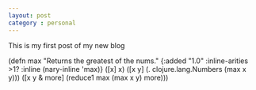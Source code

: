 ```yaml
---
layout: post
category : personal
---
```

This is my first post of my new blog


(defn max
  "Returns the greatest of the nums."
  {:added "1.0"
   :inline-arities >1?
   :inline (nary-inline 'max)}
  ([x] x)
  ([x y] (. clojure.lang.Numbers (max x y)))
  ([x y & more]
   (reduce1 max (max x y) more)))

